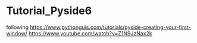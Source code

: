 # Tutorial_Pyside6
following https://www.pythonguis.com/tutorials/pyside-creating-your-first-window/
https://www.youtube.com/watch?v=Z1N9JzNax2k
